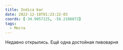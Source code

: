 ```yaml
---
title: Indica bar
date: 2022-12-18T01:23:22-03
coords: [-34.9057225, -56.2106872]
tags:
  - Места
---
```


Недавно открылись. Ещё одна достойная пивоварня
